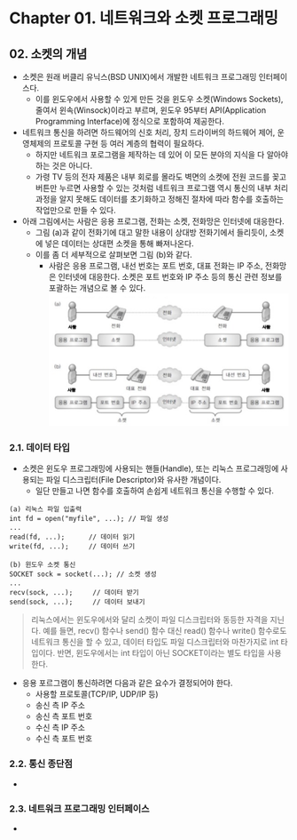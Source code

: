 # Chapter 01. 네트워크와 소켓 프로그래밍
## 02. 소켓의 개념
- 소켓은 원래 버클리 유닉스(BSD UNIX)에서 개발한 네트워크 프로그래밍 인터페이스다.
  - 이를 윈도우에서 사용할 수 있게 만든 것을 윈도우 소켓(Windows Sockets), 줄여서 윈속(Winsock)이라고 부르며, 윈도우 95부터 API(Application Programming Interface)에 정식으로 포함하여 제공한다.
- 네트워크 통신을 하려면 하드웨어의 신호 처리, 장치 드라이버의 하드웨어 제어, 운영체제의 프로토콜 구현 등 여러 계층의 협력이 필요하다.
  - 하지만 네트워크 포로그램을 제작하는 데 있어 이 모든 분야의 지식을 다 알아야 하는 것은 아니다.
  - 가령 TV 등의 전자 제품은 내부 회로를 몰라도 벽면의 소켓에 전원 코드를 꽂고 버튼만 누르면 사용할 수 있는 것처럼 네트워크 프로그램 역시 통신의 내부 처리 과정을 알지 못해도 데이터를 초기화하고 정해진 절차에 따라 함수를 호출하는 작업만으로 만들 수 있다.
- 아래 그림에서는 사람은 응용 프로그램, 전화는 소켓, 전화망은 인터넷에 대응한다.
  - 그림 (a)과 같이 전화기에 대고 말한 내용이 상대방 전화기에서 들리듯이, 소켓에 넣은 데이터는 상대편 소켓을 통해 빠져나온다.
  - 이를 좀 더 세부적으로 살펴보면 그림 (b)와 같다.
    - 사람은 응용 프로그램, 내선 번호는 포트 번호, 대표 전화는 IP 주소, 전화망은 인터넷에 대응한다. 소켓은 포트 번호와 IP 주소 등의 통신 관련 정보를 포괄하는 개념으로 볼 수 있다.
      ![phone_communication_and_socket_communication](../img/phone_communication_and_socket_communication.png)
### 2.1. 데이터 타입
- 소켓은 윈도우 프로그래밍에 사용되는 핸들(Handle), 또는 리눅스 프로그래밍에 사용되는 파일 디스크립터(File Descriptor)와 유사한 개념이다.
  - 일단 만들고 나면 함수를 호출하여 손쉽게 네트워크 통신을 수행할 수 있다.
```text
(a) 리눅스 파일 입출력
int fd = open("myfile", ...); // 파일 생성
...
read(fd, ...);      // 데이터 읽기
write(fd, ...);     // 데이터 쓰기

(b) 윈도우 소켓 통신
SOCKET sock = socket(...); // 소켓 생성
...
recv(sock, ...);     // 데이터 받기
send(sock, ...);     // 데이터 보내기
```
> 리눅스에서는 윈도우에서와 달리 소켓이 파일 디스크립터와 동등한 자격을 지닌다.
> 예를 들면, recv() 함수나 send() 함수 대신 read() 함수나 write() 함수로도 네트워크 통신을 할 수 있고, 데이터 타입도 파일 디스크립터와 마찬가지로 int 타입이다.
> 반면, 윈도우에서는 int 타입이 아닌 SOCKET이라는 별도 타입을 사용한다.
- 응용 포르그램이 통신하려면 다음과 같은 요수가 결정되어야 한다.
  - 사용할 프로토콜(TCP/IP, UDP/IP 등)
  - 송신 측 IP 주소
  - 송신 측 포트 번호
  - 수신 측 IP 주소
  - 수신 측 포트 번호
### 2.2. 통신 종단점
- 
### 2.3. 네트워크 프로그래밍 인터페이스
- 
